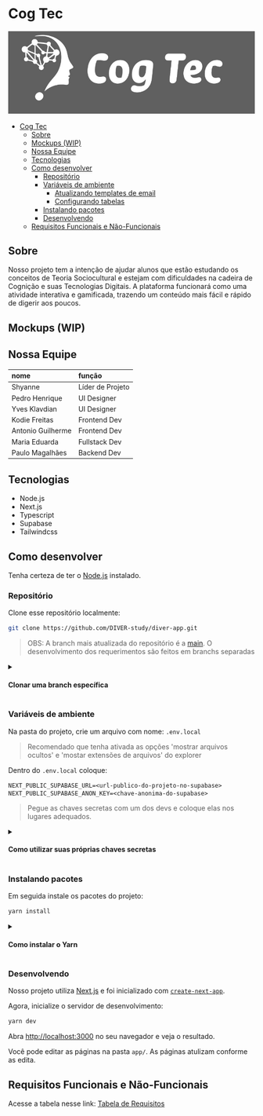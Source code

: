 # Cog Tec

![logo da cog tec com uma cabeça com formato de ponto de interrogação e a palavra cog tec](/.github/assets/cog-tec-logo.jpg)

<!--toc:start-->

- [Cog Tec](#cog-tec)
  - [Sobre](#sobre)
  - [Mockups (WIP)](#mockups-wip)
  - [Nossa Equipe](#nossa-equipe)
  - [Tecnologias](#tecnologias)
  - [Como desenvolver](#como-desenvolver)
    - [Repositório](#repositório)
    - [Variáveis de ambiente](#variáveis-de-ambiente)
      - [Atualizando templates de email](#atualizando-templates-de-email)
      - [Configurando tabelas](#configurando-tabelas)
    - [Instalando pacotes](#instalando-pacotes)
    - [Desenvolvendo](#desenvolvendo)
  - [Requisitos Funcionais e Não-Funcionais](#requisitos-funcionais-e-não-funcionais)
  <!--toc:end-->

## Sobre

Nosso projeto tem a intenção de ajudar alunos que estão estudando os conceitos de
Teoria Sociocultural e estejam com dificuldades na cadeira de Cognição e suas
Tecnologias Digitais. A plataforma funcionará como uma atividade interativa e
gamificada, trazendo um conteúdo mais fácil e rápido de digerir aos poucos.

## Mockups (WIP)

## Nossa Equipe

| nome              | função           |
| :---------------- | :--------------- |
| Shyanne           | Líder de Projeto |
| Pedro Henrique    | UI Designer      |
| Yves Klavdian     | UI Designer      |
| Kodie Freitas     | Frontend Dev     |
| Antonio Guilherme | Frontend Dev     |
| Maria Eduarda     | Fullstack Dev    |
| Paulo Magalhães   | Backend Dev      |

## Tecnologias

- Node.js
- Next.js
- Typescript
- Supabase
- Tailwindcss

## Como desenvolver

Tenha certeza de ter o [Node.js](https://nodejs.org/en/download) instalado.

### Repositório

Clone esse repositório localmente:

```bash
git clone https://github.com/DIVER-study/diver-app.git
```

> OBS: A branch mais atualizada do repositório é a [main](https://github.com/DIVER-study/diver-app/tree/main).
> O desenvolvimento dos requerimentos são feitos em branchs separadas

<details>
<summary><h4>Clonar uma branch específica</h4></summary>

Você pode clonar uma branch específica com esse comando:

```bash
# git clone https://github.com/DIVER-study/diver-app.git -b <nome-da-branch>
git clone https://github.com/DIVER-study/diver-app.git -b main
```

</details>

### Variáveis de ambiente

Na pasta do projeto, crie um arquivo com nome: `.env.local`

> Recomendado que tenha ativada as opções 'mostrar arquivos ocultos' e
> 'mostar extensões de arquivos' do explorer

Dentro do `.env.local` coloque:

```dotenv
NEXT_PUBLIC_SUPABASE_URL=<url-publico-do-projeto-no-supabase>
NEXT_PUBLIC_SUPABASE_ANON_KEY=<chave-anonima-do-supabase>
```

> Pegue as chaves secretas com um dos devs e coloque elas nos lugares adequados.

<details>
<summary><h4>Como utilizar suas próprias chaves secretas</h4></summary>

Como o projeto ainda está em inicio de desenvolvimento ainda
é possível utilizar um projeto qualquer do Supabase

No site do [Supabase](https://supabase.com), faça ou entre em uma conta e crie um novo projeto.
Preencha todos os detalhes que o supabase pedir.

Com um novo projeto criado, na barra de naavegação clique em connect:
![barra de navegação do supabase com o nome de um projeto e um botão destacado nomeado 'connect'](/.github/assets/supanav.png)

Um novo popup aparecerar com novas opções.
Procure por App Frameworks, selecione as opções de NextJS e SupabaseJS
e suas chaves secretas estrão disponíveis.
![janela do supabase mostrando as chaves secretas de um projeto borradas](/.github/assets/supapopup.png)

#### Atualizando templates de email

Supabase utiliza templates de email para enviar links
para os usuários confirmarem seu email ou redefinir sua senha.

Para que possa fazer isso no seu próprio projeto do Supabase,
utilize os templetas encontrados para

- Confirmação de email [confirmation.html](/supabase/templates/confirmation.html)
- Redefinição de senha [recovery.html](/supabase/templates/recovery.html)

#### Configurando tabelas

Até o momento de escrita _(12/01/2025:22:35)_ nossa única
tabela é uma tabela temporária com o único propósito de teste,
e pode ser gerada com o seguinte SQL:

```sql
create table
  public.temp_profiles (
    id uuid primary key default gen_random_uuid (),
    email text not null,
    display_name text unique not null
  );

insert into
  public.temp_profiles (email, display_name)
values
  ('user1@example.com', 'User One'),
  ('user2@example.com', 'User Two'),
  ('user3@example.com', 'User Three'),
  ('user4@example.com', 'User Four'),
  ('user5@example.com', 'User Five'),
  ('user6@example.com', 'User Six'),
  ('user7@example.com', 'User Seven'),
  ('user8@example.com', 'User Eight'),
  ('user9@example.com', 'User Nine'),
  ('user10@example.com', 'User Ten');
```

</details>

### Instalando pacotes

Em seguida instale os pacotes do projeto:

```bash
yarn install
```

<details>
<summary><h4>Como instalar o Yarn</h4></summary>

Instale o yarn com o npm ou com sua distribuição linux

```bash
npm i -g yarn
```

Ative o corepack como admin

```bash
sudo corepack enable
# no windows, abra o prompt de comando como admin
# corepack enable
```

E dentro da pasta de projeto atualize o yarn
e instale os pacotes

```bash
yarn set version berry
yarn install
```

</details>

### Desenvolvendo

Nosso projeto utiliza [Next.js](https://nextjs.org) e foi inicializado com [`create-next-app`](https://nextjs.org/docs/app/api-reference/cli/create-next-app).

Agora, inicialize o servidor de desenvolvimento:

```bash
yarn dev
```

Abra [http://localhost:3000](http://localhost:3000) no seu navegador e veja o resultado.

Você pode editar as páginas na pasta `app/`. As páginas atulizam conforme as edita.

## Requisitos Funcionais e Não-Funcionais

Acesse a tabela nesse link: [Tabela de Requisitos](https://royal-deal-c64.notion.site/Tabela-de-requisitos-151da11da8b18085b76bcd3c85f80c29)

